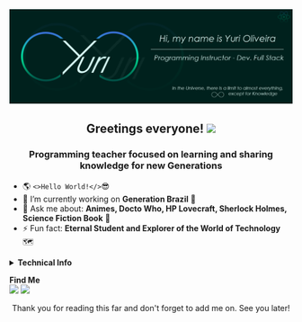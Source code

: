 <img src="./assets/Banner_Github CyberGreen.png">

<h2 align="center">Greetings everyone! 
<img src="https://raw.githubusercontent.com/kaueMarques/kaueMarques/master/hi.gif" width="30px">
</h2>

<h3 align="center">Programming teacher focused on learning and sharing knowledge for new Generations</h3>

- 🌎 `<>Hello World!</>`😎
- 🔭 I’m currently working on <b>Generation Brazil</b> 🌱
- 💬 Ask me about: <b>Animes, Docto Who, HP Lovecraft, Sherlock Holmes, Science Fiction Book</b> 📖
- ⚡ Fun fact: <b>Eternal Student and Explorer of the World of Technology</b> 🗺️

<details>
  <summary><b>Technical Info</b></summary>

<div align="center">
<h3>My Technologies</h3>
<img src="https://img.shields.io/badge/-html-rgba(0, 33, 29, 1)?style=for-the-badge&logo=HTML5&logoColor=rgba(0, 125, 93, 1)" target="_blank">
<img src="https://img.shields.io/badge/-css-rgba(0, 33, 29, 1)?style=for-the-badge&logo=CSS3&logoColor=rgba(0, 125, 93, 1)" target="_blank">
<img src="https://img.shields.io/badge/-sass-rgba(0, 33, 29, 1)?style=for-the-badge&logo=SASS&logoColor=rgba(0, 125, 93, 1)" target="_blank">
<img src="https://img.shields.io/badge/-Javascript-rgba(0, 33, 29, 1)?style=for-the-badge&logo=javascript&logoColor=rgba(0, 125, 93, 1)" target="_blank">
<img src="https://img.shields.io/badge/-nodejs-rgba(0, 33, 29, 1)?style=for-the-badge&logo=node.js&logoColor=rgba(0, 125, 93, 1)" target="_blank">
<img src="https://img.shields.io/badge/-Typescript-rgba(0, 33, 29, 1)?style=for-the-badge&logo=typescript&logoColor=rgba(0, 125, 93, 1)" target="_blank">
<img src="https://img.shields.io/badge/-react-rgba(0, 33, 29, 1)?style=for-the-badge&logo=React&logoColor=rgba(0, 125, 93, 1)" target="_blank">
</div>

<div align="center">
<h3>Teaching and Learning more</h3>
<img src="https://img.shields.io/badge/-java-rgba(0, 33, 29, 1)?style=for-the-badge&logo=Java&logoColor=rgba(0, 125, 93, 1)" target="_blank">
<img src="https://img.shields.io/badge/-Spring Boot-rgba(0, 33, 29, 1)?style=for-the-badge&logo=SpringBoot&logoColor=rgba(0, 125, 93, 1)" target="_blank">
<img src="https://img.shields.io/badge/-Angular-rgba(0, 33, 29, 1)?style=for-the-badge&logo=Angular&logoColor=rgba(0, 125, 93, 1)" target="_blank">
<img src="https://img.shields.io/badge/-Soft Skills-rgba(0, 33, 29, 1)?style=for-the-badge&logo=Soft&logoColor=rgba(0, 125, 93, 1)" target="_blank">
</div>

<br>

<div align="center">
<a href="https://github.com/Yuri-stack">
<img  height="180em"  src="https://github-readme-stats.vercel.app/api?username=Yuri-stack&show_icons=true&theme=gotham&include_all_commits=true&count_private=true"/>
<img height="180em" src="https://github-readme-stats.vercel.app/api/top-langs/?username=Yuri-stack&layout=compact&langs_count=7&theme=gotham"/>
</a>
</div>
</details>

<b>Find Me</b>
<br>
<a href="https://www.linkedin.com/in/yuri-silva99/" target="_blank"><img  src="https://img.shields.io/badge/-LinkedIn-rgba(0, 33, 29, 1)?style=for-the-badge&logo=linkedin&logoColor=rgba(0, 125, 93, 1)"  target="_blank"></a>
<a href="https://www.instagram.com/yuri_lumen/" target="_blank"><img src="https://img.shields.io/badge/-Instagram-rgba(0, 33, 29, 1)?style=for-the-badge&logo=instagram&logoColor=rgba(0, 125, 93, 1)"  target="_blank"></a>

<div align="center">
  <b></b>Thank you for reading this far and don't forget to add me on. See you later!
<div>
